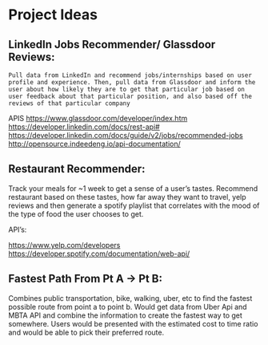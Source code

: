 
# Project Ideas

## LinkedIn Jobs Recommender/ Glassdoor Reviews:

	Pull data from LinkedIn and recommend jobs/internships based on user profile and experience. Then, pull data from Glassdoor and inform the user about how likely they are to get that particular job based on user feedback about that particular position, and also based off the reviews of that particular company 

APIS
https://www.glassdoor.com/developer/index.htm
https://developer.linkedin.com/docs/rest-api#
https://developer.linkedin.com/docs/guide/v2/jobs/recommended-jobs
http://opensource.indeedeng.io/api-documentation/

## Restaurant Recommender:
Track your meals for ~1 week to get a sense of a user’s tastes. Recommend restaurant based on these tastes, how far away they want to travel, yelp reviews and then generate a spotify playlist that correlates with the mood of the type of food the user chooses to get. 

API’s:

https://www.yelp.com/developers
https://developer.spotify.com/documentation/web-api/


## Fastest Path From Pt A → Pt B:
	
Combines public transportation, bike, walking, uber, etc to find the fastest possible route from point a to point b. Would get data from Uber Api and MBTA API and combine the information to create the fastest way to get somewhere. Users would be presented with the estimated cost to time ratio and would be able to pick their preferred route. 
